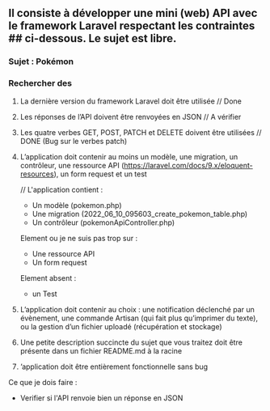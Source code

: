 ## Il consiste à développer une mini (web) API avec le framework Laravel respectant les contraintes           ## ci-dessous. Le sujet est libre.

### Sujet : Pokémon
### Rechercher des

1. La dernière version du framework Laravel doit être utilisée
   // Done

2. Les réponses de l’API doivent être renvoyées en JSON 
   // A vérifier 

3. Les quatre verbes GET, POST, PATCH et DELETE doivent être utilisées 
   // DONE (Bug sur le verbes patch)

4. L’application doit contenir au moins un modèle, une migration, un contrôleur, 
   une ressource API (https://laravel.com/docs/9.x/eloquent-resources), un form request et un test

   // L'application contient :
      - Un modèle (pokemon.php)
      - Une migration (2022_06_10_095603_create_pokemon_table.php)
      - Un contrôleur (pokemonApiController.php)

      Element ou je ne suis pas trop sur :
      - Une ressource API
      - Un form request

      Element absent :
      - un Test

5. L’application doit contenir au choix : une notification déclenché par un évènement, 
   une commande Artisan (qui fait plus qu’imprimer du texte),
   ou la gestion d’un fichier uploadé (récupération et stockage)

6. Une petite description succincte du sujet que vous traitez doit être présente dans un fichier README.md 
   à la racine

7. ’application doit être entièrement fonctionnelle sans bug


Ce que je dois faire : 

   - Verifier si l'API renvoie bien un réponse en JSON
